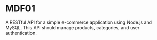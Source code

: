 # MDF01
A RESTful API for a simple e-commerce application using Node.js and MySQL. This API should manage products, categories, and user authentication.
